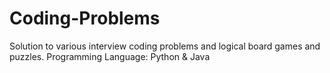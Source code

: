 # Coding-Problems
Solution to various interview coding problems and logical board games and puzzles.
Programming Language: Python & Java 
